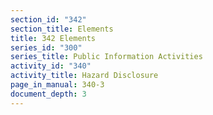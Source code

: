 ```yaml
---
section_id: "342"
section_title: Elements
title: 342 Elements
series_id: "300"
series_title: Public Information Activities
activity_id: "340"
activity_title: Hazard Disclosure
page_in_manual: 340-3
document_depth: 3
---
```

